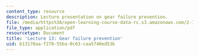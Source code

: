 ```yaml
---
content_type: resource
description: Lecture presentation on gear failure prevention.
file: /media/https%3A/open-learning-course-data-rc.s3.amazonaws.com/2-72-elements-of-mechanical-design-spring-2009/b13178aaf27855ba0c63caa5740ed53b_MIT2_72s09_lec13.pdf
file_type: application/pdf
resourcetype: Document
title: 'Lecture 13: Gear failure prevention'
uid: b13178aa-f278-55ba-0c63-caa5740ed53b
---
```

